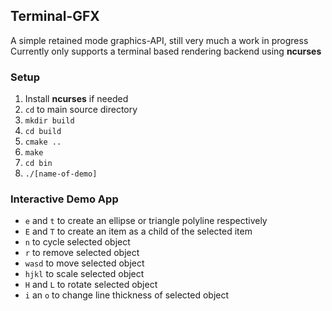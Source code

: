 ## Terminal-GFX
A simple retained mode graphics-API, still very much a work in progress  
Currently only supports a terminal based rendering backend using **ncurses**

### Setup
1. Install **ncurses** if needed
2. `cd` to main source directory
3. `mkdir build`
4. `cd build`
5. `cmake ..`
6. `make`
7. `cd bin`
7. `./[name-of-demo]`

### Interactive Demo App
- `e` and `t` to create an ellipse or triangle polyline respectively
- `E` and `T` to create an item as a child of the selected item
- `n` to cycle selected object
- `r` to remove selected object
- `wasd` to move selected object
- `hjkl` to scale selected object
- `H` and `L` to rotate selected object
- `i` an `o` to change line thickness of selected object

